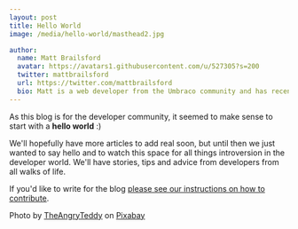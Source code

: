 ```yaml
---
layout: post
title: Hello World
image: /media/hello-world/masthead2.jpg

author:
  name: Matt Brailsford
  avatar: https://avatars1.githubusercontent.com/u/527305?s=200
  twitter: mattbrailsford
  url: https://twitter.com/mattbrailsford
  bio: Matt is a web developer from the Umbraco community and has recently started his journey of introversion discovery.
---
```


As this blog is for the developer community, it seemed to make sense to start with a **hello world** :)

We'll hopefully have more articles to add real soon, but until then we just wanted to say hello and to watch this space for all things introversion in the developer world. We'll have stories, tips and advice from developers from all walks of life.

If you'd like to write for the blog [please see our instructions on how to contribute](https://github.com/theintdev/theintdev.github.io/blob/master/README.md).

Photo by [TheAngryTeddy](https://pixabay.com/en/users/TheAngryTeddy-123386/) on [Pixabay](https://pixabay.com)
